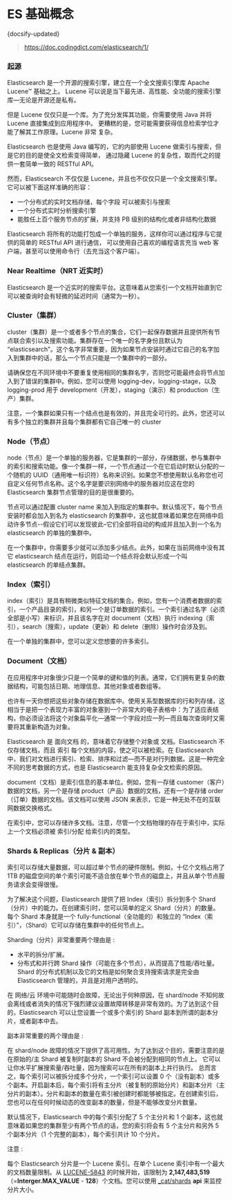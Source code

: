 # ES 基础概念
{docsify-updated}
> https://doc.codingdict.com/elasticsearch/1/

### 起源
Elasticsearch 是一个开源的搜索引擎，建立在一个全文搜索引擎库 Apache Lucene™ 基础之上。 Lucene 可以说是当下最先进、高性能、全功能的搜索引擎库—​无论是开源还是私有。

但是 Lucene 仅仅只是一个库。为了充分发挥其功能，你需要使用 Java 并将 Lucene 直接集成到应用程序中。 更糟糕的是，您可能需要获得信息检索学位才能了解其工作原理。Lucene 非常 复杂。

Elasticsearch 也是使用 Java 编写的，它的内部使用 Lucene 做索引与搜索，但是它的目的是使全文检索变得简单， 通过隐藏 Lucene 的复杂性，取而代之的提供一套简单一致的 RESTful API。

然而，Elasticsearch 不仅仅是 Lucene，并且也不仅仅只是一个全文搜索引擎。 它可以被下面这样准确的形容：
+ 一个分布式的实时文档存储，每个字段 可以被索引与搜索
+ 一个分布式实时分析搜索引擎
+ 能胜任上百个服务节点的扩展，并支持 PB 级别的结构化或者非结构化数据

Elasticsearch 将所有的功能打包成一个单独的服务，这样你可以通过程序与它提供的简单的 RESTful API 进行通信， 可以使用自己喜欢的编程语言充当 web 客户端，甚至可以使用命令行（去充当这个客户端）。

### Near Realtime（NRT 近实时）
Elasticsearch 是一个近实时的搜索平台。这意味着从您索引一个文档开始直到它可以被查询时会有轻微的延迟时间（通常为一秒）。

### Cluster（集群）
cluster（集群）是一个或者多个节点的集合，它们一起保存数据并且提供所有节点联合索引以及搜索功能。集群存在一个唯一的名字身份且默认为 “elasticsearch”。这个名字非常重要，因为如果节点安装时通过它自己的名字加入到集群中的话，那么一个节点只能是一个集群中的一部分。

请确保您在不同环境中不要重复使用相同的集群名字，否则您可能最终会将节点加入到了错误的集群中。例如，您可以使用 logging-dev，logging-stage，以及 logging-prod 用于 development（开发），staging（演示）和 production（生产）集群。

注意，一个集群如果只有一个结点也是有效的，并且完全可行的。此外，您还可以有多个独立的集群并且每个集群都有它自己唯一的 cluster 

### Node（节点）
node（节点）是一个单独的服务器，它是集群的一部分，存储数据，参与集群中的索引和搜索功能。像一个集群一样，一个节点通过一个在它启动时默认分配的一个随机的 UUID（通用唯一标识符）名称来识别。如果您不想使用默认名称您也可自定义任何节点名称。这个名字是要识别网络中的服务器对应这在您的 Elasticsearch 集群节点管理的目的是很重要的。

节点可以通过配置 cluster name 来加入到指定的集群中。默认情况下，每个节点安装时都会加入到名为 elasticsearch 的集群中，这也就意味着如果您在网络中启动许多节点--假设它们可以发现彼此–它们全部将自动的构成并且加入到一个名为 elasticsearch 的单独的集群中。

在一个集群中，你需要多少就可以添加多少结点。此外，如果在当前网络中没有其它 elasticsearch 结点在运行，则启动一个结点将会默认形成一个叫 elasticsearch 的单结点集群。

### Index（索引）
index（索引）是具有稍微类似特征文档的集合。例如，您有一个消费者数据的索引，一个产品目录的索引，和另一个是订单数据的索引。一个索引通过名字（必须全部是小写）来标识，并且该名字在对 document（文档）执行 indexing（索引），search（搜索），update（更新）和 delete（删除）操作时会涉及到。

在一个单独的集群中，您可以定义您想要的许多索引。

### Document（文档）
在应用程序中对象很少只是一个简单的键和值的列表。通常，它们拥有更复杂的数据结构，可能包括日期、地理信息、其他对象或者数组等。

也许有一天你想把这些对象存储在数据库中。使用关系型数据库的行和列存储，这相当于是把一个表现力丰富的对象塞到一个非常大的电子表格中：为了适应表结构，你必须设法将这个对象扁平化—​通常一个字段对应一列—​而且每次查询时又需要将其重新构造为对象。

Elasticsearch 是 面向文档 的，意味着它存储整个对象或 文档。Elasticsearch 不仅存储文档，而且 索引 每个文档的内容，使之可以被检索。在 Elasticsearch 中，我们对文档进行索引、检索、排序和过滤—​而不是对行列数据。这是一种完全不同的思考数据的方式，也是 Elasticsearch 能支持复杂全文检索的原因。

document（文档）是索引信息的基本单位。例如，您有一存储 customer（客户）数据的文档，另一个是存储 product（产品）数据的文档，还有一个是存储 order（订单）数据的文档。该文档可以使用 JSON 来表示，它是一种无处不在的互联网数据交换格式。

在索引中，您可以存储许多文档。注意，尽管一个文档物理的存在于索引中，实际上一个文档必须被 索引/分配 给索引内的类型。

### Shards & Replicas（分片 & 副本）
索引可以存储大量数据，可以超过单个节点的硬件限制。例如，十亿个文档占用了 1TB 的磁盘空间的单个索引可能不适合放在单个节点的磁盘上，并且从单个节点服务请求会变得很慢。

为了解决这个问题，Elasticsearch 提供了把 Index（索引）拆分到多个 Shard（分片）中的能力。在创建索引时，您可以简单的定义 Shard（分片）的数量。每个 Shard 本身就是一个 fully-functional（全功能的）和独立的 “Index（索引）”，（Shard）它可以存储在集群中的任何节点上。

Sharding（分片）非常重要两个理由是 : 

+ 水平的拆分/扩展。
+ 分布式和并行跨 Shard 操作（可能在多个节点），从而提高了性能/吞吐量。
Shard 的分布式机制以及它的文档是如何聚合支持搜索请求是完全由 Elasticsearch 管理的，并且是对用户透明的。

在 网络/云 环境中可能随时会故障，无论出于何种原因，在 shard/node 不知何故会离线或者消失的情况下强烈建议设置故障转移是非常有效的。为了达到这个目的，Elasticsearch 可以让您设置一个或多个索引的 Shard 副本到所谓的副本分片，或者副本中去。

副本非常重要的两个理由是 : 

在 shard/node 故障的情况下提供了高可用性。为了达到这个目的，需要注意的是在原始的/主 Shard 被复制时副本的 Shard 不会被分配到相同的节点上。
它可以让你水平扩展搜索量/吞吐量，因为搜索可以在所有的副本上并行执行。
总而言之，每个索引可以被拆分成多个分片，一个索引可以设置 0 个（没有副本）或多个副本。开启副本后，每个索引将有主分片（被复制的原始分片）和副本分片（主分片的副本）。分片和副本的数量在索引被创建时都能够被指定。在创建索引后，您也可以在任何时候动态的改变副本的数量，但是不能够改变分片数量。

默认情况下，Elasticsearch 中的每个索引分配了 5 个主分片和 1 个副本，这也就意味着如果您的集群至少有两个节点的话，您的索引将会有 5 个主分片和另外 5 个副本分片（1 个完整的副本），每个索引共计 10 个分片。

注意 :

每个 Elasticsearch 分片是一个 Lucene 索引。在单个 Lucene 索引中有一个最大的文档数量限制。从 [LUCENE-5843](https://issues.apache.org/jira/browse/LUCENE-5843) 的时候开始，该限制为 **2,147,483,519**（=**Interger.MAX_VALUE** - **128**）个文档。您可以使用 [_cat/shards](https://www.elastic.co/guide/en/elasticsearch/reference/current/cat-shards.html "cat shards") **api** 来监控分片大小。